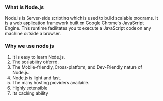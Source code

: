 ### What is Node.js
Node.js is Server-side scripting which is used to build scalable programs. It is a web application framework built on Google Chrome's JavaScript Engine. This runtime facilitates you to execute a JavaScript code on any machine outside a browser.

### Why we use node js
1. It is easy to learn Node.js.
2. The scalability offered.
3. The Mobile-friendly, Cross-platform, and Dev-Friendly nature of Node.js.
4. Node.js is light and fast.
5. The many hosting providers available.
6. Highly extensible
7. Its caching ability